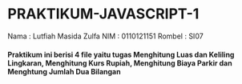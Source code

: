 # PRAKTIKUM-JAVASCRIPT-1

 Nama : Lutfiah Masida Zulfa
 NIM : 0110121151
 Rombel : SI07
 
 #### Praktikum ini berisi 4 file yaitu tugas Menghitung Luas dan Keliling Lingkaran, Menghitung Kurs Rupiah, Menghitung Biaya Parkir dan Menghtung Jumlah Dua Bilangan
